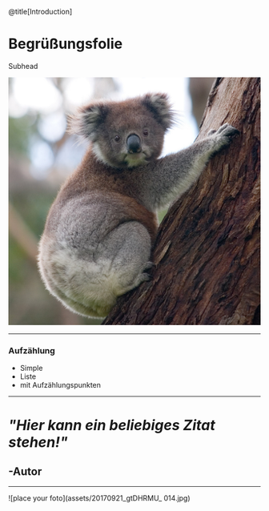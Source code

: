 @title[Introduction]

# Begrüßungsfolie

Subhead

![Beliebiges Foto](assets/Koala_climbing_tree.jpg)

---
>
>
>
### Aufzählung
>
>
* Simple 
* Liste
* mit Aufzählungspunkten

---
>
>
# *"Hier kann ein beliebiges Zitat stehen!"*
## -Autor

---

![place your foto](assets/20170921_gtDHRMU_ 014.jpg)
